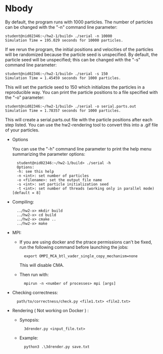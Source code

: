 # Nbody

By default, the program runs with 1000 particles. The number of particles can be changed with the "-n" command line parameter:

    student@nid02346:~/hw2-1/build> ./serial -n 10000
    Simulation Time = 195.029 seconds for 10000 particles.

If we rerun the program, the initial positions and velocities of the particles will be randomized because the particle seed is unspecified. By default, the particle seed will be unspecified; this can be changed with the "-s" command line parameter:

    student@nid02346:~/hw2-1/build> ./serial -s 150
    Simulation Time = 1.45459 seconds for 1000 particles.

This will set the particle seed to 150 which initializes the particles in a reproducible way. You can print the particle positions to a file specified with the "-o" parameter:

    student@nid02346:~/hw2-1/build> ./serial -o serial.parts.out
    Simulation Time = 1.78357 seconds for 1000 particles.

This will create a serial.parts.out file with the particle positions after each step listed. You can use the hw2-rendering tool to convert this into a .gif file of your particles.

* Options

    You can use the "-h" command line parameter to print the help menu summarizing the parameter options:

        student@nid02346:~/hw2-1/build> ./serial -h
        Options:
        -h: see this help
        -n <int>: set number of particles
        -o <filename>: set the output file name
        -s <int>: set particle initialization seed
        -t <int>: set number of threads (working only in parallel mode) [default = 8]

* Compiling:

        ../hw2-x> mkdir build
        ../hw2-x> cd build
        ../hw2-x> cmake ..
        ../hw2-x> make

* MPI:
    
    * If you are using docker and the ptrace permissions can't be fixed, run the following command before launching the jobs:

            export OMPI_MCA_btl_vader_single_copy_mechanism=none

        This will disable CMA.

    * Then run with:
        
            mpirun -n <number of processes> mpi [args]

* Checking correctness:

        path/to/correctness/check.py <file1.txt> <file2.txt>

* Rendering ( Not working on Docker ) :

    * Synopsis:

            3drender.py <input_file.txt>

    * Example:
        
            python3 .\3drender.py save.txt